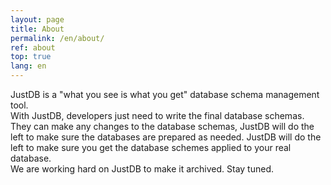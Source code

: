 ```yaml
---
layout: page
title: About
permalink: /en/about/
ref: about
top: true
lang: en
---
```

JustDB is a "what you see is what you get" database schema management tool.  
With JustDB, developers just need to write the final database schemas. They can make any changes to the database schemas, JustDB will do the left to make sure the databases are prepared as needed. JustDB will do the left to make sure you get the database schemes applied to your real database.  
We are working hard on JustDB to make it archived. Stay tuned.